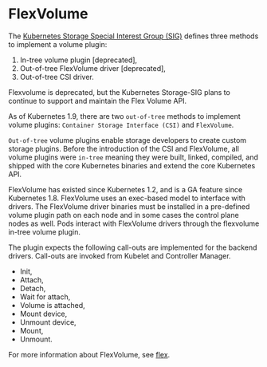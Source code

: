 # FlexVolume

The [Kubernetes Storage Special Interest Group (SIG)](https://github.com/kubernetes/community/blob/master/sig-storage) defines three methods to implement a volume plugin:

1. In-tree volume plugin [deprecated],
2. Out-of-tree FlexVolume driver [deprecated],
3. Out-of-tree CSI driver.

Flexvolume is deprecated, but the Kubernetes Storage-SIG plans to continue to support and maintain the Flex Volume API.

As of Kubernetes 1.9, there are two `out-of-tree` methods to implement volume plugins: `Container Storage Interface (CSI)` and `FlexVolume`.

`Out-of-tree` volume plugins enable storage developers to create custom storage plugins. Before the introduction of the CSI and FlexVolume, all volume plugins were `in-tree` meaning they were built, linked, compiled, and shipped with the core Kubernetes binaries and extend the core Kubernetes API.

FlexVolume has existed since Kubernetes 1.2, and is a GA feature since Kubernetes 1.8. FlexVolume uses an exec-based model to interface with drivers. The FlexVolume driver binaries must be installed in a pre-defined volume plugin path on each node and in some cases the control plane nodes as well. Pods interact with FlexVolume drivers through the flexvolume in-tree volume plugin.

The plugin expects the following call-outs are implemented for the backend drivers. Call-outs are invoked from Kubelet and Controller Manager.

* Init,
* Attach,
* Detach,
* Wait for attach,
* Volume is attached,
* Mount device,
* Unmount device,
* Mount,
* Unmount.

For more information about FlexVolume, see [flex](https://github.com/kubernetes/community/blob/master/contributors/devel/sig-storage/flexvolume.md).